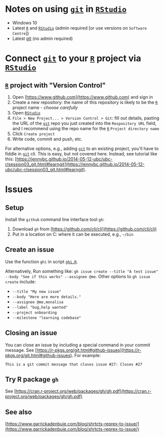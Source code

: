 # Notes on using [`git`](http://git-scm.com/) in [`RStudio`](https://www.rstudio.com/)

  - Windows 10
  - Latest [`R`](https://www.r-project.org/) and [`RStudio`](https://www.rstudio.com/) (admin required [or use versions on `Software Centre`])
  - Latest [git](http://git-scm.com/) (no admin required)

# Connect [`git`](http://git-scm.com/) to your [`R`](https://www.r-project.org/) project via [`RStudio`](https://www.rstudio.com/)

## [`R`](https://www.r-project.org/) project with "Version Control"

  1. Open [https://www.github.com](https://www.github.com) and sign in
  2. Create a new repository: the name of this repository is likely to be the [`R`](https://www.r-project.org/) project name - _choose carefully_
  3. Open [`RStudio`](https://www.rstudio.com/)
  4. `File > New Project... > Version Control > Git`: fill out details, pasting the URL of the [`git`](http://git-scm.com/) repo you just created into the `Respository URL` field, and I recommend using the repo name for the [`R`](https://www.r-project.org/) `Project directory name`
  5. Click `Create project`
  6. Write code, commit and push, etc.

For alternative options, e.g., adding [`git`](http://git-scm.com/) to an existing project, you'll have to fiddle in [`git`](http://git-scm.com/) cli. This is easy, but not covered here. Instead, see tutorial like this: [https://jennybc.github.io/2014-05-12-ubc/ubc-r/session03_git.html#learngit](https://jennybc.github.io/2014-05-12-ubc/ubc-r/session03_git.html#learngit).

# Issues

## Setup

Install the `github` command line interface tool `gh`:

  1. Download `gh` from [https://github.com/cli/cli](https://github.com/cli/cli)
  2. Put in a location on C: where it can be executed, e.g., `~/bin`

## Create an issue

Use the function `ghi` in script [`ghi.R`](https://github.com/stephendavidgregory/rstudio_and_git/blob/main/ghi.R).

Alternatively, Run something like: `gh issue create --title "A test issue" --body "See if this works" --assignee @me`. Other options to `gh issue create` include:

  - `--title "My new issue"`
  - `--body "Here are more details."`
  - `--assignee @me,monalisa`
  - `--label "bug,help wanted"`
  - `--project onboarding`
  - `--milestone "learning codebase"`

## Closing an issue

You can close an issue by including a special command in your commit message. See [https://r-pkgs.org/git.html#github-issues](https://r-pkgs.org/git.html#github-issues). For example:

`This is a git commit message that closes issue #27: Closes #27`

## Try R package `gh`

See [https://cran.r-project.org/web/packages/gh/gh.pdf](https://cran.r-project.org/web/packages/gh/gh.pdf)

## See also

[https://www.garrickadenbuie.com/blog/shrtcts-reprex-to-issue/](https://www.garrickadenbuie.com/blog/shrtcts-reprex-to-issue/)


